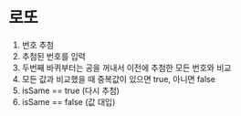 # 로또

1. 번호 추첨
2. 추첨된 번호를 입력
3. 두번째 바퀴부터는 공을 꺼내서 이전에 추첨한 모든 번호와 비교
4. 모든 값과 비교했을 때 중복값이 있으면 true, 아니면 false
4. isSame == true (다시 추첨)
5. isSame == false (값 대입)